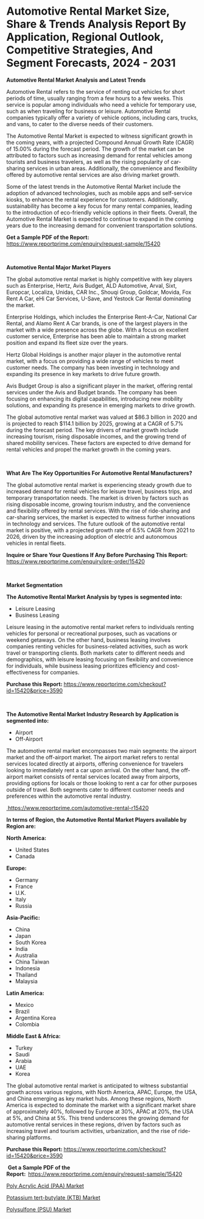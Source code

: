 <p><h1>Automotive Rental Market Size, Share & Trends Analysis Report By Application, Regional Outlook, Competitive Strategies, And Segment Forecasts, 2024 - 2031</h1></p><p><strong>Automotive Rental Market Analysis and Latest Trends</strong></p>
<p><p>Automotive Rental refers to the service of renting out vehicles for short periods of time, usually ranging from a few hours to a few weeks. This service is popular among individuals who need a vehicle for temporary use, such as when traveling for business or leisure. Automotive Rental companies typically offer a variety of vehicle options, including cars, trucks, and vans, to cater to the diverse needs of their customers.</p><p>The Automotive Rental Market is expected to witness significant growth in the coming years, with a projected Compound Annual Growth Rate (CAGR) of 15.00% during the forecast period. The growth of the market can be attributed to factors such as increasing demand for rental vehicles among tourists and business travelers, as well as the rising popularity of car-sharing services in urban areas. Additionally, the convenience and flexibility offered by automotive rental services are also driving market growth.</p><p>Some of the latest trends in the Automotive Rental Market include the adoption of advanced technologies, such as mobile apps and self-service kiosks, to enhance the rental experience for customers. Additionally, sustainability has become a key focus for many rental companies, leading to the introduction of eco-friendly vehicle options in their fleets. Overall, the Automotive Rental Market is expected to continue to expand in the coming years due to the increasing demand for convenient transportation solutions.</p></p>
<p><strong>Get a Sample PDF of the Report:&nbsp;</strong> <a href="https://www.reportprime.com/enquiry/request-sample/15420">https://www.reportprime.com/enquiry/request-sample/15420</a></p>
<p>&nbsp;</p>
<p><strong>Automotive Rental Major Market Players</strong></p>
<p><p>The global automotive rental market is highly competitive with key players such as Enterprise, Hertz, Avis Budget, ALD Automotive, Arval, Sixt, Europcar, Localiza, Unidas, CAR Inc., Shouqi Group, Goldcar, Movida, Fox Rent A Car, eHi Car Services, U-Save, and Yestock Car Rental dominating the market. </p><p>Enterprise Holdings, which includes the Enterprise Rent-A-Car, National Car Rental, and Alamo Rent A Car brands, is one of the largest players in the market with a wide presence across the globe. With a focus on excellent customer service, Enterprise has been able to maintain a strong market position and expand its fleet size over the years.</p><p>Hertz Global Holdings is another major player in the automotive rental market, with a focus on providing a wide range of vehicles to meet customer needs. The company has been investing in technology and expanding its presence in key markets to drive future growth.</p><p>Avis Budget Group is also a significant player in the market, offering rental services under the Avis and Budget brands. The company has been focusing on enhancing its digital capabilities, introducing new mobility solutions, and expanding its presence in emerging markets to drive growth.</p><p>The global automotive rental market was valued at $86.3 billion in 2020 and is projected to reach $114.1 billion by 2025, growing at a CAGR of 5.7% during the forecast period. The key drivers of market growth include increasing tourism, rising disposable incomes, and the growing trend of shared mobility services. These factors are expected to drive demand for rental vehicles and propel the market growth in the coming years.</p></p>
<p>&nbsp;</p>
<p><strong>What Are The Key Opportunities For Automotive Rental Manufacturers?</strong></p>
<p><p>The global automotive rental market is experiencing steady growth due to increased demand for rental vehicles for leisure travel, business trips, and temporary transportation needs. The market is driven by factors such as rising disposable income, growing tourism industry, and the convenience and flexibility offered by rental services. With the rise of ride-sharing and car-sharing services, the market is expected to witness further innovations in technology and services. The future outlook of the automotive rental market is positive, with a projected growth rate of 6.5% CAGR from 2021 to 2026, driven by the increasing adoption of electric and autonomous vehicles in rental fleets.</p></p>
<p><strong>Inquire or Share Your Questions If Any Before Purchasing This Report:</strong> <a href="https://www.reportprime.com/enquiry/pre-order/15420">https://www.reportprime.com/enquiry/pre-order/15420</a></p>
<p>&nbsp;</p>
<p><strong>Market Segmentation</strong></p>
<p><strong>The Automotive Rental Market Analysis by types is segmented into:</strong></p>
<p><ul><li>Leisure Leasing</li><li>Business Leasing</li></ul></p>
<p><p>Leisure leasing in the automotive rental market refers to individuals renting vehicles for personal or recreational purposes, such as vacations or weekend getaways. On the other hand, business leasing involves companies renting vehicles for business-related activities, such as work travel or transporting clients. Both markets cater to different needs and demographics, with leisure leasing focusing on flexibility and convenience for individuals, while business leasing prioritizes efficiency and cost-effectiveness for companies.</p></p>
<p><strong>Purchase this Report:&nbsp;</strong><a href="https://www.reportprime.com/checkout?id=15420&price=3590">https://www.reportprime.com/checkout?id=15420&price=3590</a></p>
<p>&nbsp;</p>
<p><strong>The Automotive Rental Market Industry Research by Application is segmented into:</strong></p>
<p><ul><li>Airport</li><li>Off-Airport</li></ul></p>
<p><p>The automotive rental market encompasses two main segments: the airport market and the off-airport market. The airport market refers to rental services located directly at airports, offering convenience for travelers looking to immediately rent a car upon arrival. On the other hand, the off-airport market consists of rental services located away from airports, providing options for locals or those looking to rent a car for other purposes outside of travel. Both segments cater to different customer needs and preferences within the automotive rental industry.</p></p>
<p><a href="https://www.reportprime.com/automotive-rental-r15420">&nbsp;https://www.reportprime.com/automotive-rental-r15420</a></p>
<p><strong>In terms of Region, the Automotive Rental Market Players available by Region are:</strong></p>
<p>
    <p> <strong> North America: </strong>
        <ul>
            <li>United States</li>
            <li>Canada</li>
        </ul>
        </p> 
    <p> <strong> Europe: </strong>
        <ul>
            <li>Germany</li>
            <li>France</li>
            <li>U.K.</li>
            <li>Italy</li>
            <li>Russia</li>
        </ul>
        </p> 
    <p> <strong> Asia-Pacific: </strong>
        <ul>
            <li>China</li>
            <li>Japan</li>
            <li>South Korea</li>
            <li>India</li>
            <li>Australia</li>
            <li>China Taiwan</li>
            <li>Indonesia</li>
            <li>Thailand</li>
            <li>Malaysia</li>
        </ul>
        </p> 
    <p> <strong> Latin America: </strong>
        <ul>
            <li>Mexico</li>
            <li>Brazil</li>
            <li>Argentina Korea</li>
            <li>Colombia</li>
        </ul>
        </p> 
    <p> <strong> Middle East & Africa: </strong>
        <ul>
            <li>Turkey</li>
            <li>Saudi</li>
            <li>Arabia</li>
            <li>UAE</li>
            <li>Korea</li>
        </ul>
    </p>
    </p>
<p><p>The global automotive rental market is anticipated to witness substantial growth across various regions, with North America, APAC, Europe, the USA, and China emerging as key market hubs. Among these regions, North America is expected to dominate the market with a significant market share of approximately 40%, followed by Europe at 30%, APAC at 20%, the USA at 5%, and China at 5%. This trend underscores the growing demand for automotive rental services in these regions, driven by factors such as increasing travel and tourism activities, urbanization, and the rise of ride-sharing platforms.</p></p>
<p><strong>Purchase this Report: </strong><a href="https://www.reportprime.com/checkout?id=15420&price=3590">https://www.reportprime.com/checkout?id=15420&price=3590</a></p>
<p>&nbsp;<strong>Get a Sample PDF of the Report:&nbsp;&nbsp;</strong><a href="https://www.reportprime.com/enquiry/request-sample/15420">https://www.reportprime.com/enquiry/request-sample/15420</a></p>
<p><strong></strong></p>
<p><p><a href="https://www.linkedin.com/pulse/poly-acrylic-acid-paa-market-size-reflecting-forecast-till-n39be?trackingId=I7SiKK16WrSLuf7GhAvpiQ%3D%3D">Poly Acrylic Acid (PAA) Market</a></p><p><a href="https://www.linkedin.com/pulse/potassium-tert-butylate-ktb-market-furnish-information-fmyde?trackingId=Ps5UQt3ztl2HjN5qHgx8xA%3D%3D">Potassium tert-butylate (KTB) Market</a></p><p><a href="https://www.linkedin.com/pulse/polysulfone-psu-market-comprehensive-report-its-share-amp-pyove?trackingId=bsYvzzs0ZA8Sb6kFHjKApA%3D%3D">Polysulfone (PSU) Market</a></p></p>